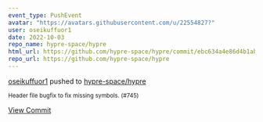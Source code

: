 ```yaml
---
event_type: PushEvent
avatar: "https://avatars.githubusercontent.com/u/22554827?"
user: oseikuffuor1
date: 2022-10-03
repo_name: hypre-space/hypre
html_url: https://github.com/hypre-space/hypre/commit/ebc634a4e86d4b1aba97f61a8ba0aae701c9799b
repo_url: https://github.com/hypre-space/hypre
---
```


<a href='https://github.com/oseikuffuor1' target='_blank'>oseikuffuor1</a> pushed to <a href='https://github.com/hypre-space/hypre' target='_blank'>hypre-space/hypre</a>

<small>Header file bugfix to fix missing symbols. (#745)</small>

<a href='https://github.com/hypre-space/hypre/commit/ebc634a4e86d4b1aba97f61a8ba0aae701c9799b' target='_blank'>View Commit</a>